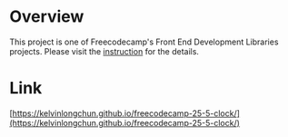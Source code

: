 # Overview

This project is one of Freecodecamp's Front End Development Libraries projects. Please visit the [instruction](https://www.freecodecamp.org/learn/front-end-development-libraries/front-end-development-libraries-projects/build-a-25--5-clock) for the details.

# Link

[https://kelvinlongchun.github.io/freecodecamp-25-5-clock/](https://kelvinlongchun.github.io/freecodecamp-25-5-clock/)

